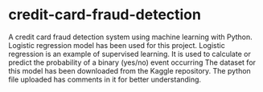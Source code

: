# credit-card-fraud-detection
A credit card fraud detection system using machine learning with Python. Logistic regression model has been used for this project. Logistic regression is an example of supervised learning. It is used to calculate or predict the probability of a binary (yes/no) event occurring
The dataset for this model has been downloaded from the Kaggle repository.
The python file uploaded has comments in it for better understanding.
